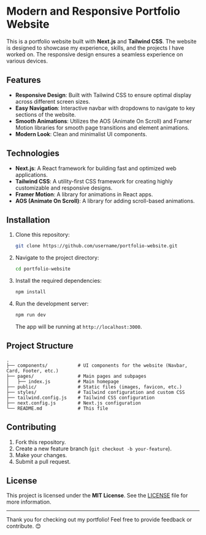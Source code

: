 
# Modern and Responsive Portfolio Website

This is a portfolio website built with **Next.js** and **Tailwind CSS**. The website is designed to showcase my experience, skills, and the projects I have worked on. The responsive design ensures a seamless experience on various devices.

## Features

- **Responsive Design**: Built with Tailwind CSS to ensure optimal display across different screen sizes.
- **Easy Navigation**: Interactive navbar with dropdowns to navigate to key sections of the website.
- **Smooth Animations**: Utilizes the AOS (Animate On Scroll) and Framer Motion libraries for smooth page transitions and element animations.
- **Modern Look**: Clean and minimalist UI components.

## Technologies

- **Next.js**: A React framework for building fast and optimized web applications.
- **Tailwind CSS**: A utility-first CSS framework for creating highly customizable and responsive designs.
- **Framer Motion**: A library for animations in React apps.
- **AOS (Animate On Scroll)**: A library for adding scroll-based animations.

## Installation

1. Clone this repository:
   ```bash
   git clone https://github.com/username/portfolio-website.git
   ```
2. Navigate to the project directory:
   ```bash
   cd portfolio-website
   ```
3. Install the required dependencies:
   ```bash
   npm install
   ```
4. Run the development server:
   ```bash
   npm run dev
   ```
   The app will be running at `http://localhost:3000`.

## Project Structure

```
.
├── components/           # UI components for the website (Navbar, Card, Footer, etc.)
├── pages/                # Main pages and subpages
│   ├── index.js          # Main homepage
├── public/               # Static files (images, favicon, etc.)
├── styles/               # Tailwind configuration and custom CSS
├── tailwind.config.js    # Tailwind CSS configuration
├── next.config.js        # Next.js configuration
└── README.md             # This file
```

## Contributing

1. Fork this repository.
2. Create a new feature branch (`git checkout -b your-feature`).
3. Make your changes.
4. Submit a pull request.

## License

This project is licensed under the **MIT License**. See the [LICENSE](LICENSE) file for more information.

---

Thank you for checking out my portfolio! Feel free to provide feedback or contribute. 😊
